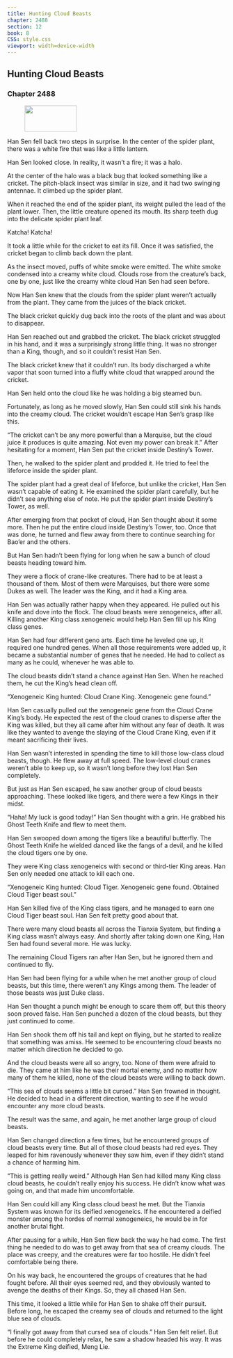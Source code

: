 ```yaml
---
title: Hunting Cloud Beasts
chapter: 2488
section: 12
book: 8
CSS: style.css
viewport: width=device-width
---
```


## Hunting Cloud Beasts

### Chapter 2488

<figure>
	<img src="../Images/gem.gif" alt="" id="gem" width="120" height="60" />
</figure>

Han Sen fell back two steps in surprise. In the center of the spider plant, there was a white fire that was like a little lantern.

Han Sen looked close. In reality, it wasn’t a fire; it was a halo.

At the center of the halo was a black bug that looked something like a cricket. The pitch-black insect was similar in size, and it had two swinging antennae. It climbed up the spider plant.

When it reached the end of the spider plant, its weight pulled the lead of the plant lower. Then, the little creature opened its mouth. Its sharp teeth dug into the delicate spider plant leaf.

Katcha! Katcha!

It took a little while for the cricket to eat its fill. Once it was satisfied, the cricket began to climb back down the plant.

As the insect moved, puffs of white smoke were emitted. The white smoke condensed into a creamy white cloud. Clouds rose from the creature’s back, one by one, just like the creamy white cloud Han Sen had seen before.

Now Han Sen knew that the clouds from the spider plant weren’t actually from the plant. They came from the juices of the black cricket.

The black cricket quickly dug back into the roots of the plant and was about to disappear.

Han Sen reached out and grabbed the cricket. The black cricket struggled in his hand, and it was a surprisingly strong little thing. It was no stronger than a King, though, and so it couldn’t resist Han Sen.

The black cricket knew that it couldn’t run. Its body discharged a white vapor that soon turned into a fluffy white cloud that wrapped around the cricket.

Han Sen held onto the cloud like he was holding a big steamed bun.

Fortunately, as long as he moved slowly, Han Sen could still sink his hands into the creamy cloud. The cricket wouldn’t escape Han Sen’s grasp like this.

“The cricket can’t be any more powerful than a Marquise, but the cloud juice it produces is quite amazing. Not even my power can break it.” After hesitating for a moment, Han Sen put the cricket inside Destiny’s Tower.

Then, he walked to the spider plant and prodded it. He tried to feel the lifeforce inside the spider plant.

The spider plant had a great deal of lifeforce, but unlike the cricket, Han Sen wasn’t capable of eating it. He examined the spider plant carefully, but he didn’t see anything else of note. He put the spider plant inside Destiny’s Tower, as well.

After emerging from that pocket of cloud, Han Sen thought about it some more. Then he put the entire cloud inside Destiny’s Tower, too. Once that was done, he turned and flew away from there to continue searching for Bao’er and the others.

But Han Sen hadn’t been flying for long when he saw a bunch of cloud beasts heading toward him.

They were a flock of crane-like creatures. There had to be at least a thousand of them. Most of them were Marquises, but there were some Dukes as well. The leader was the King, and it had a King area.

Han Sen was actually rather happy when they appeared. He pulled out his knife and dove into the flock. The cloud beasts were xenogeneics, after all. Killing another King class xenogeneic would help Han Sen fill up his King class genes.

Han Sen had four different geno arts. Each time he leveled one up, it required one hundred genes. When all those requirements were added up, it became a substantial number of genes that he needed. He had to collect as many as he could, whenever he was able to.

The cloud beasts didn’t stand a chance against Han Sen. When he reached them, he cut the King’s head clean off.

“Xenogeneic King hunted: Cloud Crane King. Xenogeneic gene found.”

Han Sen casually pulled out the xenogeneic gene from the Cloud Crane King’s body. He expected the rest of the cloud cranes to disperse after the King was killed, but they all came after him without any fear of death. It was like they wanted to avenge the slaying of the Cloud Crane King, even if it meant sacrificing their lives.

Han Sen wasn’t interested in spending the time to kill those low-class cloud beasts, though. He flew away at full speed. The low-level cloud cranes weren’t able to keep up, so it wasn’t long before they lost Han Sen completely.

But just as Han Sen escaped, he saw another group of cloud beasts approaching. These looked like tigers, and there were a few Kings in their midst.

“Haha! My luck is good today!” Han Sen thought with a grin. He grabbed his Ghost Teeth Knife and flew to meet them.

Han Sen swooped down among the tigers like a beautiful butterfly. The Ghost Teeth Knife he wielded danced like the fangs of a devil, and he killed the cloud tigers one by one.

They were King class xenogeneics with second or third-tier King areas. Han Sen only needed one attack to kill each one.

“Xenogeneic King hunted: Cloud Tiger. Xenogeneic gene found. Obtained Cloud Tiger beast soul.”

Han Sen killed five of the King class tigers, and he managed to earn one Cloud Tiger beast soul. Han Sen felt pretty good about that.

There were many cloud beasts all across the Tianxia System, but finding a King class wasn’t always easy. And shortly after taking down one King, Han Sen had found several more. He was lucky.

The remaining Cloud Tigers ran after Han Sen, but he ignored them and continued to fly.

Han Sen had been flying for a while when he met another group of cloud beasts, but this time, there weren’t any Kings among them. The leader of those beasts was just Duke class.

Han Sen thought a punch might be enough to scare them off, but this theory soon proved false. Han Sen punched a dozen of the cloud beasts, but they just continued to come.

Han Sen shook them off his tail and kept on flying, but he started to realize that something was amiss. He seemed to be encountering cloud beasts no matter which direction he decided to go.

And the cloud beasts were all so angry, too. None of them were afraid to die. They came at him like he was their mortal enemy, and no matter how many of them he killed, none of the cloud beasts were willing to back down.

“This sea of clouds seems a little bit cursed.” Han Sen frowned in thought. He decided to head in a different direction, wanting to see if he would encounter any more cloud beasts.

The result was the same, and again, he met another large group of cloud beasts.

Han Sen changed direction a few times, but he encountered groups of cloud beasts every time. But all of those cloud beasts had red eyes. They leaped for him ravenously whenever they saw him, even if they didn’t stand a chance of harming him.

“This is getting really weird.” Although Han Sen had killed many King class cloud beasts, he couldn’t really enjoy his success. He didn’t know what was going on, and that made him uncomfortable.

Han Sen could kill any King class cloud beast he met. But the Tianxia System was known for its deified xenogeneics. If he encountered a deified monster among the hordes of normal xenogeneics, he would be in for another brutal fight.

After pausing for a while, Han Sen flew back the way he had come. The first thing he needed to do was to get away from that sea of creamy clouds. The place was creepy, and the creatures were far too hostile. He didn’t feel comfortable being there.

On his way back, he encountered the groups of creatures that he had fought before. All their eyes seemed red, and they obviously wanted to avenge the deaths of their Kings. So, they all chased Han Sen.

This time, it looked a little while for Han Sen to shake off their pursuit. Before long, he escaped the creamy sea of clouds and returned to the light blue sea of clouds.

“I finally got away from that cursed sea of clouds.” Han Sen felt relief. But before he could completely relax, he saw a shadow headed his way. It was the Extreme King deified, Meng Lie.
